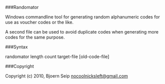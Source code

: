 
###Randomator

Windows commandline tool for generating random alphanumeric codes for use as voucher codes or the like.

A second file can be used to avoid duplicate codes when generating more codes for the same purpose.

###Syntax

randomator length count target-file [old-code-file]

###Copyright

Copyright (c) 2010, Bjoern Seip
nocoolnicksleft@gmail.com
